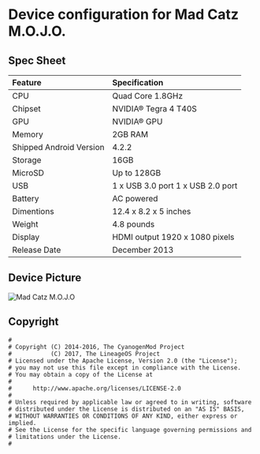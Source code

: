 # Device configuration for Mad Catz M.O.J.O.

## Spec Sheet
| Feature                 | Specification                     |
| :---------------------- | :-------------------------------- |
| CPU                     | Quad Core 1.8GHz                  |
| Chipset                 | NVIDIA® Tegra 4 T40S              |
| GPU                     | NVIDIA® GPU                       |
| Memory                  | 2GB RAM                           |
| Shipped Android Version | 4.2.2                             |
| Storage                 | 16GB                              |
| MicroSD                 | Up to 128GB                       |
| USB                     | 1 x USB 3.0 port 1 x USB 2.0 port |
| Battery                 | AC powered                        |
| Dimentions              | 12.4 x 8.2 x 5 inches             |
| Weight                  | 4.8 pounds                        |
| Display                 | HDMI output 1920 x 1080 pixels    |
| Release Date            | December 2013                     |

## Device Picture
![Mad Catz M.O.J.O](http://gamingindustryiq.com/wp-content/uploads/2013/10/mojo3.jpg "Mad Catz M.O.J.O")

## Copyright

```
#
# Copyright (C) 2014-2016, The CyanogenMod Project
#           (C) 2017, The LineageOS Project
# Licensed under the Apache License, Version 2.0 (the "License");
# you may not use this file except in compliance with the License.
# You may obtain a copy of the License at
#
#      http://www.apache.org/licenses/LICENSE-2.0
#
# Unless required by applicable law or agreed to in writing, software
# distributed under the License is distributed on an "AS IS" BASIS,
# WITHOUT WARRANTIES OR CONDITIONS OF ANY KIND, either express or implied.
# See the License for the specific language governing permissions and
# limitations under the License.
#
```

